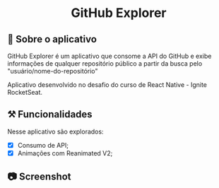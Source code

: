 <h1 align="center">GitHub Explorer</h1>

## 📌 Sobre o aplicativo

GitHub Explorer é um aplicativo que consome a API do GitHub e exibe informações de qualquer repositório público a partir da busca pelo "usuário/nome-do-repositório"

Aplicativo desenvolvido no desafio do curso de React Native - Ignite RocketSeat. 

## ⚒ Funcionalidades
Nesse aplicativo são explorados:
- [x] Consumo de API;
- [x] Animações com Reanimated V2;

## :camera: Screenshot

<p align="center>
  <img alt="Aplicação GitHub Explorer" src=".github/GitHubExplorer.gif" height="500"/>
</p>

